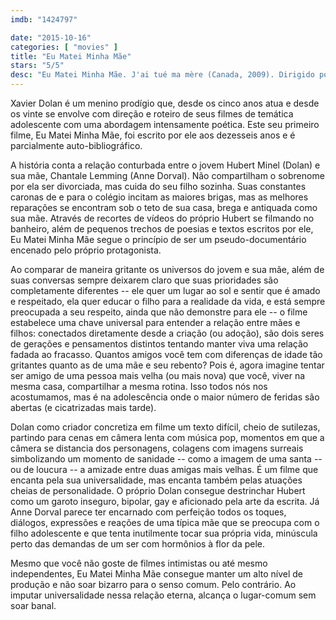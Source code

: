 ```yaml
---
imdb: "1424797"

date: "2015-10-16"
categories: [ "movies" ]
title: "Eu Matei Minha Mãe"
stars: "5/5"
desc: "Eu Matei Minha Mãe. J'ai tué ma mère (Canada, 2009). Dirigido por Xavier Dolan. Escrito por Xavier Dolan, Xavier Dolan. Com Anne Dorval, Xavier Dolan, François Arnaud, Suzanne Clément, Patricia Tulasne, Niels Schneider, Monique Spaziani, Pierre Chagnon, Justin Caron."
---
```

Xavier Dolan é um menino prodígio que, desde os cinco anos atua e desde os vinte se envolve com direção e roteiro de seus filmes de temática adolescente com uma abordagem intensamente poética. Este seu primeiro filme, Eu Matei Minha Mãe, foi escrito por ele aos dezesseis anos e é parcialmente auto-bibliográfico.

A história conta a relação conturbada entre o jovem Hubert Minel (Dolan) e sua mãe, Chantale Lemming (Anne Dorval). Não compartilham o sobrenome por ela ser divorciada, mas cuida do seu filho sozinha. Suas constantes caronas de e para o colégio incitam as maiores brigas, mas as melhores reparações se encontram sob o teto de sua casa, brega e antiquada como sua mãe. Através de recortes de vídeos do próprio Hubert se filmando no banheiro, além de pequenos trechos de poesias e textos escritos por ele, Eu Matei Minha Mãe segue o princípio de ser um pseudo-documentário encenado pelo próprio protagonista.

Ao comparar de maneira gritante os universos do jovem e sua mãe, além de suas conversas sempre deixarem claro que suas prioridades são completamente diferentes -- ele quer um lugar ao sol e sentir que é amado e respeitado, ela quer educar o filho para a realidade da vida, e está sempre preocupada a seu respeito, ainda que não demonstre para ele -- o filme estabelece uma chave universal para entender a relação entre mães e filhos: conectados diretamente desde a criação (ou adoção), são dois seres de gerações e pensamentos distintos tentando manter viva uma relação fadada ao fracasso. Quantos amigos você tem com diferenças de idade tão gritantes quanto as de uma mãe e seu rebento? Pois é, agora imagine tentar ser amigo de uma pessoa mais velha (ou mais nova) que você, viver na mesma casa, compartilhar a mesma rotina. Isso todos nós nos acostumamos, mas é na adolescência onde o maior número de feridas são abertas (e cicatrizadas mais tarde).

Dolan como criador concretiza em filme um texto difícil, cheio de sutilezas, partindo para cenas em câmera lenta com música pop, momentos em que a câmera se distancia dos personagens, colagens com imagens surreais simbolizando um momento de sanidade -- como a imagem de uma santa -- ou de loucura -- a amizade entre duas amigas mais velhas. É um filme que encanta pela sua universalidade, mas encanta também pelas atuações cheias de personalidade. O próprio Dolan consegue destrinchar Hubert como um garoto inseguro, bipolar, gay e aficionado pela arte da escrita. Já Anne Dorval parece ter encarnado com perfeição todos os toques, diálogos, expressões e reações de uma típica mãe que se preocupa com o filho adolescente e que tenta inutilmente tocar sua própria vida, minúscula perto das demandas de um ser com hormônios à flor da pele.

Mesmo que você não goste de filmes intimistas ou até mesmo independentes, Eu Matei Minha Mãe consegue manter um alto nível de produção e não soar bizarro para o senso comum. Pelo contrário. Ao imputar universalidade nessa relação eterna, alcança o lugar-comum sem soar banal.
